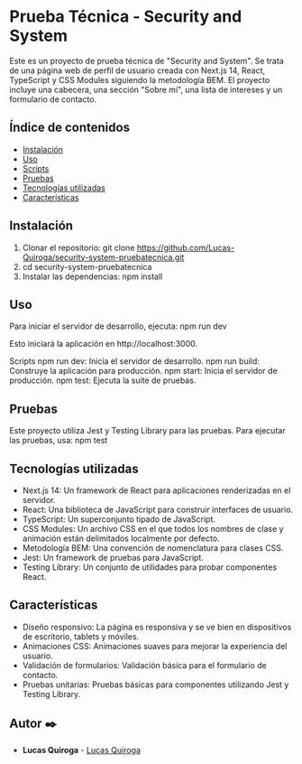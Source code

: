 # Prueba Técnica - Security and System

Este es un proyecto de prueba técnica de "Security and System". Se trata de una página web de perfil de usuario creada con Next.js 14, React, TypeScript y CSS Modules siguiendo la metodología BEM. El proyecto incluye una cabecera, una sección "Sobre mí", una lista de intereses y un formulario de contacto.

## Índice de contenidos

- [Instalación](#Instalación)
- [Uso](#Uso)
- [Scripts](#Scripts)
- [Pruebas](#Pruebas)
- [Tecnologías utilizadas](#Tecnologías-utilizadas)
- [Características](#Características)

## Instalación

1. Clonar el repositorio: git clone https://github.com/Lucas-Quiroga/security-system-pruebatecnica.git
2. cd security-system-pruebatecnica
3. Instalar las dependencias: npm install

## Uso

Para iniciar el servidor de desarrollo, ejecuta: npm run dev

Esto iniciará la aplicación en http://localhost:3000.

Scripts
npm run dev: Inicia el servidor de desarrollo.
npm run build: Construye la aplicación para producción.
npm start: Inicia el servidor de producción.
npm test: Ejecuta la suite de pruebas.

## Pruebas

Este proyecto utiliza Jest y Testing Library para las pruebas. Para ejecutar las pruebas, usa: npm test

## Tecnologías utilizadas

- Next.js 14: Un framework de React para aplicaciones renderizadas en el servidor.
- React: Una biblioteca de JavaScript para construir interfaces de usuario.
- TypeScript: Un superconjunto tipado de JavaScript.
- CSS Modules: Un archivo CSS en el que todos los nombres de clase y animación están delimitados localmente por defecto.
- Metodología BEM: Una convención de nomenclatura para clases CSS.
- Jest: Un framework de pruebas para JavaScript.
- Testing Library: Un conjunto de utilidades para probar componentes React.

## Características

- Diseño responsivo: La página es responsiva y se ve bien en dispositivos de escritorio, tablets y móviles.
- Animaciones CSS: Animaciones suaves para mejorar la experiencia del usuario.
- Validación de formularios: Validación básica para el formulario de contacto.
- Pruebas unitarias: Pruebas básicas para componentes utilizando Jest y Testing Library.

## Autor ✒️

- **Lucas Quiroga** - [Lucas Quiroga](https://github.com/Lucas-Quiroga)
